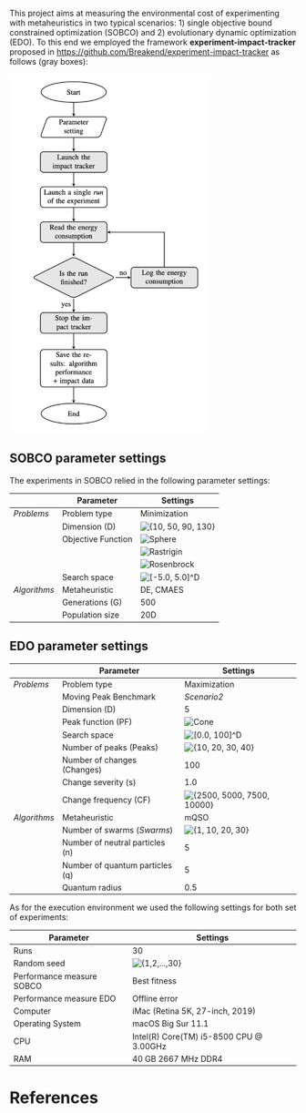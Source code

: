 This project aims at measuring the environmental cost of experimenting with metaheuristics in two typical scenarios: 1) single objective bound constrained optimization (SOBCO) and 2) evolutionary dynamic optimization (EDO). To this end we employed the framework **experiment-impact-tracker** proposed in https://github.com/Breakend/experiment-impact-tracker as follows (gray boxes):

<img src="flowchart.png" width="350">

## SOBCO parameter settings

The experiments in SOBCO relied in the following parameter settings:

|             | **Parameter**               | **Settings**                                                             |
|-------------|-----------------------------|--------------------------------------------------------------------------|
|*Problems*   | Problem type                | Minimization                                                             |
|             | Dimension (D)             | <img src="https://latex.codecogs.com/svg.latex?{\in\{10,50,90,130\}}" title="{10, 50, 90, 130}"/>                                                |
|             | Objective Function          | <img src="https://latex.codecogs.com/svg.latex?{Sphere(x)}=\sum_{i=1}^{D}{x_i^2}" title="Sphere"/>|
|             |                             | <img src="https://latex.codecogs.com/svg.latex?{Rastrigin(x)}={10D}+\sum_{i=1}^{D}{x_i^2}-10\cos(2{\pi}{x_i})" title="Rastrigin"/>            |
|             |                             | <img src="https://latex.codecogs.com/svg.latex?{Rosenbrock(x)}=\sum_{i=1}^{D-1}(1-{x_i})^2+100(x_{i+1}-{x_i}^2)^2" title="Rosenbrock"/> |
|             | Search space                | <img src="https://latex.codecogs.com/svg.latex?{[-5.0,5.0]^D}" title="[-5.0, 5.0]^D"/>                                                          |
|*Algorithms* | Metaheuristic               | DE, CMAES                                                                |
|             | Generations (G)             | 500                                                                    |
|             | Population size             | 20D                                                                    |


## EDO parameter settings

|                 | **Parameter**                     | **Settings**                                  |
|-----------------|-----------------------------------|-----------------------------------------------|
| *Problems*      | Problem type                      | Maximization                                  |
|                 | Moving Peak Benchmark             | *Scenario2*                            |
|                 | Dimension (D)                   | 5                                           |
|                 | Peak function (PF)              | <img src="https://latex.codecogs.com/svg.latex?{Cone(x)}=\sqrt{\sum_{i}^D({x_{i}^p}-{x_i})^2}" title="Cone"/> |
|                 | Search space                      | <img src="https://latex.codecogs.com/svg.latex?{[0.0,100]^D}" title="[0.0, 100]^D"/>                                |
|                 | Number of peaks (Peaks)         | <img src="https://latex.codecogs.com/svg.latex?{\in\{10,20,30,40\}}" title="{10, 20, 30, 40}"/>                      |
|                 | Number of changes (Changes)     | 100                                         |
|                 | Change severity (s)             | 1.0                                         |
|                 | Change frequency (CF)           | <img src="https://latex.codecogs.com/svg.latex?{\in\{2500,5000,7500,10000\}}" title="{2500, 5000, 7500, 10000}"/>             |
|*Algorithms*     | Metaheuristic                     | mQSO                                        |
|                 | Number of swarms ($Swarms$)       | <img src="https://latex.codecogs.com/svg.latex?{\in\{1,10,20,30\}}" title="{1, 10, 20, 30}"/>                       |
|                 | Number of neutral particles (n) | 5                                           |
|                 | Number of quantum particles (q) | 5                                           |
|                 | Quantum radius                  | 0.5                                           |



As for the execution environment we used the following settings for both set of experiments:

| **Parameter**               | **Settings**                                                             |
|-----------------------------|--------------------------------------------------------------------------|
| Runs                        | 30                                                                       |
| Random seed                 | <img src="https://latex.codecogs.com/svg.latex?{\in\{1,2,{...},30\}}" title="{1,2,...,30}"/>                                                 |
| Performance measure SOBCO   | Best fitness                                                             |
| Performance measure EDO     | Offline error                                                            |
| Computer                    | iMac (Retina 5K, 27-inch, 2019)                                          |
| Operating System            | macOS Big Sur 11.1                                                       |
| CPU                         | Intel(R) Core(TM) i5-8500 CPU @ 3.00GHz                                  |
| RAM                         | 40 GB 2667 MHz DDR4                                                      |


# References


